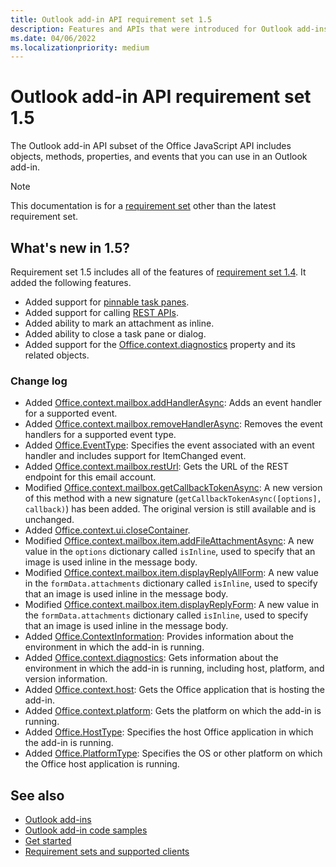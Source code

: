 ```yaml
---
title: Outlook add-in API requirement set 1.5
description: Features and APIs that were introduced for Outlook add-ins and the Office JavaScript APIs as part of Mailbox API 1.5.
ms.date: 04/06/2022
ms.localizationpriority: medium
---
```


# Outlook add-in API requirement set 1.5

The Outlook add-in API subset of the Office JavaScript API includes objects, methods, properties, and events that you can use in an Outlook add-in.

> [!NOTE]
> This documentation is for a [requirement set](../outlook-api-requirement-sets.md) other than the latest requirement set.

## What's new in 1.5?

Requirement set 1.5 includes all of the features of [requirement set 1.4](../requirement-set-1.4/outlook-requirement-set-1.4.md). It added the following features.

- Added support for [pinnable task panes](/office/dev/add-ins/outlook/pinnable-taskpane).
- Added support for calling [REST APIs](/office/dev/add-ins/outlook/use-rest-api).
- Added ability to mark an attachment as inline.
- Added ability to close a task pane or dialog.
- Added support for the [Office.context.diagnostics](office.context.md#diagnostics-contextinformation) property and its related objects.

### Change log

- Added [Office.context.mailbox.addHandlerAsync](office.context.mailbox.md#methods): Adds an event handler for a supported event.
- Added [Office.context.mailbox.removeHandlerAsync](office.context.mailbox.md#methods): Removes the event handlers for a supported event type.
- Added [Office.EventType](office.md#eventtype-string): Specifies the event associated with an event handler and includes support for ItemChanged event.
- Added [Office.context.mailbox.restUrl](office.context.mailbox.md#properties): Gets the URL of the REST endpoint for this email account.
- Modified [Office.context.mailbox.getCallbackTokenAsync](office.context.mailbox.md#methods): A new version of this method with a new signature (`getCallbackTokenAsync([options], callback)`) has been added. The original version is still available and is unchanged.
- Added [Office.context.ui.closeContainer](/javascript/api/office/office.ui?view=outlook-js-1.5&preserve-view=true#office-office-ui-closecontainer-member(1)).
- Modified [Office.context.mailbox.item.addFileAttachmentAsync](office.context.mailbox.item.md#methods): A new value in the `options` dictionary called `isInline`, used to specify that an image is used inline in the message body.
- Modified [Office.context.mailbox.item.displayReplyAllForm](office.context.mailbox.item.md#methods): A new value in the `formData.attachments` dictionary called `isInline`, used to specify that an image is used inline in the message body.
- Modified [Office.context.mailbox.item.displayReplyForm](office.context.mailbox.item.md#methods): A new value in the `formData.attachments` dictionary called `isInline`, used to specify that an image is used inline in the message body.
- Added [Office.ContextInformation](/javascript/api/office/office.contextinformation?view=outlook-js-1.5&preserve-view=true): Provides information about the environment in which the add-in is running.
- Added [Office.context.diagnostics](office.context.md#diagnostics-contextinformation): Gets information about the environment in which the add-in is running, including host, platform, and version information.
- Added [Office.context.host](office.context.md#host-hosttype): Gets the Office application that is hosting the add-in.
- Added [Office.context.platform](office.context.md#platform-platformtype): Gets the platform on which the add-in is running.
- Added [Office.HostType](office.md#hosttype-string): Specifies the host Office application in which the add-in is running.
- Added [Office.PlatformType](office.md#platformtype-string): Specifies the OS or other platform on which the Office host application is running.

## See also

- [Outlook add-ins](/office/dev/add-ins/outlook/outlook-add-ins-overview)
- [Outlook add-in code samples](https://developer.microsoft.com/outlook/gallery/?filterBy=Outlook,Samples,Add-ins)
- [Get started](/office/dev/add-ins/quickstarts/outlook-quickstart)
- [Requirement sets and supported clients](../outlook-api-requirement-sets.md)

